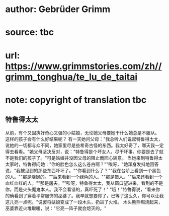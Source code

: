 # author: Gebrüder Grimm
# source: tbc
# url: https://www.grimmstories.com/zh//grimm_tonghua/te_lu_de_taitai
# note: copyright of translation tbc

## 特鲁得太太 

从前，有个又固执好奇心又强的小姑娘，无论她父母要她干什么她总是不服从。
这样的孩子会有什么好结果呢？
有一天她问父母："我总听人们说起特鲁得太太，说她的一切都与众不同，她家里尽是些希奇古怪的东西。我太好奇了，哪天我一定得去看看。"她父母坚决反对，说："特鲁得是个坏女人，尽干坏事。你要是去了就不是我们的孩子了。"可是姑娘并没因父母的阻止而回心转意。
当她来到特鲁得太太家时，特鲁得问她："你的脸色怎么这么苍白啊？""唉呀，"她浑身发抖地回答说，"我被见到的那些东西吓坏了。""你看到什么了？""我在台阶上看到一个黑色的人。""那是烧炭的。""后来看到一个绿色的人。""那是猎人。""后来还看到一个血红血红的人。""那是屠夫。""唉呀，特鲁得太太，我从窗口望进来，看到的不是你，而是火头魔鬼本人。我不会看错的，真吓死了！"
"哦！"特鲁得说，"看来你的确看到了穿着平常服饰的巫婆了。我早就想要你了，已等了这么久，你可以让我这儿亮一点呢。"说罢将姑娘变成了一段木头，扔进了火堆。
木头熊熊燃烧起来，巫婆靠近火堆取暖，说："它亮一阵子就会熄灭的。"
